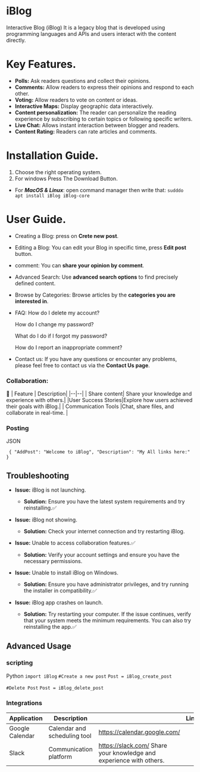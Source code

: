 # iBlog
Interactive Blog (iBlog) It is a legacy blog that is developed using programming languages ​​and APIs and users interact with the content directly.

# Key Features.
- **Polls:** Ask readers questions and collect their opinions.
- **Comments:** Allow readers to express their opinions and respond to each other.
- **Voting:** Allow readers to vote on content or ideas.
- **Interactive Maps:** Display geographic data interactively.
- **Content personalization:** The reader can personalize the reading experience by subscribing to certain topics or following specific writers.
- **Live Chat:** Allows instant interaction between blogger and readers.
- **Content Rating:** Readers can rate articles and comments.

# Installation Guide.
1. Choose the right operating system.
2. For windows Press The  Download  Button.
- For **_MacOS & Linux_**: open command manager then write that: `sudddo apt install iBlog iBlog-core`

# User Guide.

- Creating a Blog: press on **Crete new post**.
- Editing a Blog: You can edit your Blog in specific time, press **Edit post** button.
- comment: You can **share your opinion  by comment**.
- Advanced Search: Use **advanced search options** to find precisely defined content.
- Browse by Categories: Browse articles by the **categories you are interested in**.
- FAQ: 
   How do I delete my account?

   How do I change my password?

   What do I do if I forgot my password?

   How do I report an inappropriate comment?
   
- Contact us: If you have any questions or encounter any problems, please feel free to contact us via the **Contact Us page**.

 ### Collaboration:
:calendar:
| Feature |  Description|
|--|--|
|  Share content|  Share your knowledge and experience with others.|
|User Success Stories|Explore how users achieved their goals with iBlog.|
| Communication Tools |Chat, share files, and collaborate in real-time.  |

### Posting

JSON

`
{
  "AddPost": "Welcome to iBlog",
  "Description": "My All links here:"
}`

## Troubleshooting
- **Issue:** iBlog is not launching.

  -   **Solution:** Ensure you have the latest system requirements and try reinstalling.:white_check_mark:
- **Issue:** iBlog not showing.

   -   **Solution:** Check your internet connection and try restarting iBlog. 
- **Issue:** Unable to access collaboration features.:white_check_mark:
  - **Solution:** Verify your account settings and ensure you have the necessary permissions.
 - **Issue:** Unable to install iBlog on Windows.
   - **Solution:** Ensure you have administrator privileges, and try running the installer in compatibility.:white_check_mark:
  - **Issue:** iBlog app crashes on launch.
    - **Solution:** Try restarting your computer. If the issue continues, verify that your system meets the minimum requirements. You can also try reinstalling the app.:white_check_mark:

 ##  Advanced Usage
### scripting 
Python
 `import iBlog`
 `#Create a new post`
 `Post = iBlog_create_post`

`#Delete Post`
`Post = iBlog_delete_post`

### Integrations


   |   Application|  Description  |  |Link |
|---|---|-|--|
|  Google Calendar | Calendar and scheduling tool  | https://calendar.google.com/  |
|  Slack |   Communication platform| https://slack.com/   Share your knowledge and experience with others.



    

<!--stackedit_data:
eyJoaXN0b3J5IjpbLTExODkyNDMxODYsMTI0NTg1MTAyMF19
-->